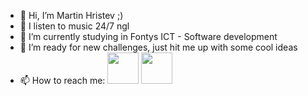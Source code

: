 - 👋 Hi, I’m Martin Hristev ;)
- 👀 I listen to music 24/7 ngl
- 🌱 I’m currently studying in Fontys ICT - Software development
- 💞️ I’m ready for new challenges, just hit me up with some cool ideas
- 📫 How to reach me: 
[<img src="https://i.pinimg.com/originals/ce/09/3c/ce093c7214ad357bb665cfd2f66a8b6b.png"  style="width:50px; height:50px">](https://www.linkedin.com/in/martin-hristev-144a5a213/)
[<img src="https://i.pinimg.com/originals/39/38/6d/39386d212ac9a4626cd4f3fb25466503.png" style="width:50px; height:50px">](https://www.instagram.com/kulchi_kulki_/)

